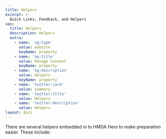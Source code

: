 ```yaml
---
title: Helpers
excerpt: >-
  Quick Links, Feedback, and Helpers
seo:
  title: Helpers
  description: Helpers
  extra:
    - name: 'og:type'
      value: website
      keyName: property
    - name: 'og:title'
      value: Manage Content
      keyName: property
    - name: 'og:description'
      value: Helpers
      keyName: property
    - name: 'twitter:card'
      value: summary
    - name: 'twitter:title'
      value: Helpers
    - name: 'twitter:description'
      value: Helpers
layout: docs
---
```

There are several helpers embedded in to HMDA Hero to make preparation easier. These include: